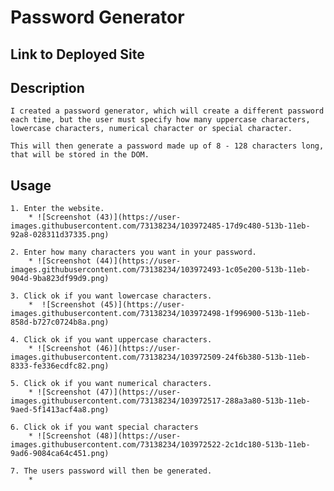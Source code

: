 # Password Generator

## Link to Deployed Site

## Description
    I created a password generator, which will create a different password each time, but the user must specify how many uppercase characters, lowercase characters, numerical character or special character.

    This will then generate a password made up of 8 - 128 characters long, that will be stored in the DOM.

## Usage
    1. Enter the website.
        * ![Screenshot (43)](https://user-images.githubusercontent.com/73138234/103972485-17d9c480-513b-11eb-92a8-028311d37335.png)

    2. Enter how many characters you want in your password.
        * ![Screenshot (44)](https://user-images.githubusercontent.com/73138234/103972493-1c05e200-513b-11eb-904d-9ba823df99d9.png)

    3. Click ok if you want lowercase characters.
        *  ![Screenshot (45)](https://user-images.githubusercontent.com/73138234/103972498-1f996900-513b-11eb-858d-b727c0724b8a.png)

    4. Click ok if you want uppercase characters.
        * ![Screenshot (46)](https://user-images.githubusercontent.com/73138234/103972509-24f6b380-513b-11eb-8333-fe336ecdfc82.png)

    5. Click ok if you want numerical characters.
        * ![Screenshot (47)](https://user-images.githubusercontent.com/73138234/103972517-288a3a80-513b-11eb-9aed-5f1413acf4a8.png)

    6. Click ok if you want special characters
        * ![Screenshot (48)](https://user-images.githubusercontent.com/73138234/103972522-2c1dc180-513b-11eb-9ad6-9084ca64c451.png)
    
    7. The users password will then be generated.
        *

